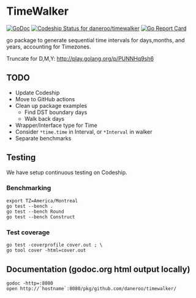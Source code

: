 # TimeWalker

[![GoDoc](https://godoc.org/github.com/daneroo/timewalker?status.svg)](https://godoc.org/github.com/daneroo/timewalker)
[![Codeship Status for daneroo/timewalker](https://codeship.com/projects/21b35630-5d7d-0133-51dc-6a352dca42a3/status?branch=master)](https://codeship.com/projects/111096)
[![Go Report Card](https://goreportcard.com/badge/github.com/daneroo/timewalker)](https://goreportcard.com/report/github.com/daneroo/timewalker)

go package to generate sequential time intervals
for days,months, and years, accounting for Timezones.

Truncate for D,M,Y: <http://play.golang.org/p/PUNNHq9sh6>

## TODO

- Update Codeship 
- Move to GitHub actions
- Clean up package examples
  - Find DST boundary days
  - Walk back days
- Wrapper/Interface type for Time
- Consider `*time.time` in Interval, or `*Interval` in walker
- Separate benchmarks

## Testing

We have setup continuous testing on Codeship.

### Benchmarking

    export TZ=America/Montreal
    go test --bench .
    go test --bench Round
    go test --bench Construct

### Test coverage

    go test -coverprofile cover.out ; \
    go tool cover -html=cover.out

## Documentation (godoc.org html output locally)

    godoc -http=:8080
    open http://`hostname`:8080/pkg/github.com/daneroo/timewalker/    
